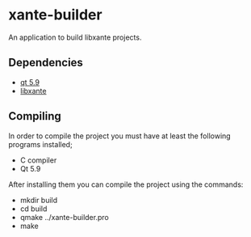 # xante-builder

An application to build libxante projects.

## Dependencies

* [qt 5.9](https://www1.qt.io/qt5-9/)
* [libxante](https>//github.com/rsfreitas/libxante)

## Compiling

In order to compile the project you must have at least the following programs
installed;

* C compiler
* Qt 5.9

After installing them you can compile the project using the commands:

* mkdir build
* cd build
* qmake ../xante-builder.pro
* make

